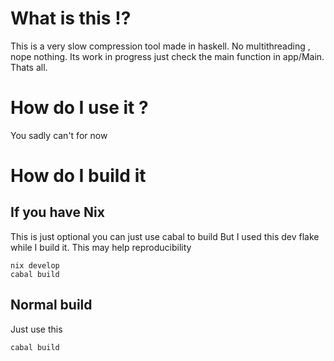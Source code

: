 # What is this !?
This is a very slow compression tool made in haskell.
No multithreading , nope nothing.
Its work in progress just check the main function in app/Main.
Thats all.
# How do I use it ?
You sadly can't for now
# How do I build it
## If you have Nix
This is just optional you can just use cabal to build
But I used this dev flake while I build it. This may help reproducibility
```
nix develop
cabal build
```
## Normal build
Just use this
```
cabal build
```
